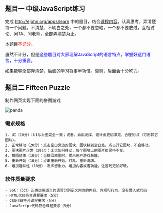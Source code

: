## 题目一 中级JavaScript练习

完成 http://ejohn.org/apps/learn 中的题目，结合[课程内容](http://my.ss.sysu.edu.cn/wiki/display/WEB/Lecture+07.+Intermediate+JavaScript)，认真思考，弄清楚每一个问题。不清楚、不明白之处，一个都不要忽略，一个都不要放过，互相讨论、问TA、问老师，全部弄清楚为止。

本题目<font color=red>不记分</font>。

虽然不计分，但是<font color=blue>这些题目对大家理解JavaScript的语言特点，掌握好这门语言，十分重要</font>。

如果能够全部弄清楚，后面的学习将事半功倍。否则，后面会十分吃力。

## 题目二 Fifteen Puzzle

制作网页实现下面的拼图游戏

![panda]()

### 需求规格
    1. UI（10分）：UI与上图完全一致；或者，自由发挥，设计出更加漂亮、合理的UI（可用其它图片）。
    2. 正常移动（20分）：点击空白旁边的图块，图块移到空白处。点击其它图块，不会移动。
    3. 图块图片正常（20分）：无论如何移动，每个图块上的图片都保持不变。
    4. 拼图结束（10分）：当拼回原图时，提示用户游戏获胜。
    5. 重新开始（10分）：点击重新开始，打乱、重新洗牌。
    6. 增加趣味性（10分）：发挥想象力，增加内容或者功能，让游戏更加好玩。

### 软件质量要求
    - SoC：（5分）正确运用适当的语言分别定义网页的内容、外观和行为，没有侵入式代码
    - HTML代码符合课程要求（5分）
    - CSS代码符合课程要求（5分）
    - JavaScript代码符合课程要求（5分）

